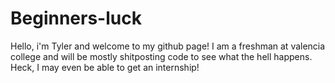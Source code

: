 # Beginners-luck
Hello, i'm Tyler and welcome to my github page!
I am a freshman at valencia college and will be mostly shitposting code to see what the hell happens.
Heck, I may even be able to get an internship!
